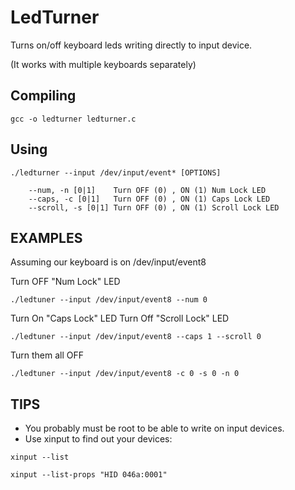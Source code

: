 LedTurner
=========

Turns on/off keyboard leds writing directly to input device.

(It works with multiple keyboards separately)


## Compiling ##

```
gcc -o ledturner ledturner.c
```


## Using ##

```
./ledturner --input /dev/input/event* [OPTIONS]
```


```
	--num, -n [0|1]    Turn OFF (0) , ON (1) Num Lock LED
	--caps, -c [0|1]   Turn OFF (0) , ON (1) Caps Lock LED
	--scroll, -s [0|1] Turn OFF (0) , ON (1) Scroll Lock LED
```

## EXAMPLES ##

Assuming our keyboard is on /dev/input/event8

Turn OFF "Num Lock" LED
```
./ledtuner --input /dev/input/event8 --num 0
```


Turn On "Caps Lock" LED
Turn Off "Scroll Lock" LED
```
./ledtuner --input /dev/input/event8 --caps 1 --scroll 0
```

Turn them all OFF
```
./ledtuner --input /dev/input/event8 -c 0 -s 0 -n 0
```


## TIPS ##

* You probably must be root to be able to write on input devices.
* Use xinput to find out your devices:
```
xinput --list
```
```
xinput --list-props "HID 046a:0001"
```